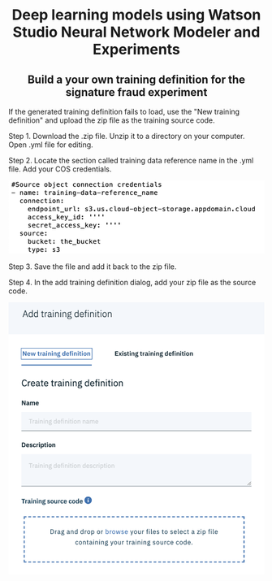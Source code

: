 # <div align="center">Deep learning models using Watson Studio Neural Network Modeler and Experiments</div>

## <div align="center">Build a your own training definition for the signature fraud experiment</div>


If the generated training definition fails to load, use the "New training definition" and upload the zip file as the training source code.

Step 1. Download the .zip file. Unzip it to a directory on your computer. Open .yml file for editing.

Step 2. Locate the section called training data reference name in the .yml file. Add your COS credentials.

![](images/02.png)

Step 3. Save the file and add it back to the zip file. 

Step 4. In the add training definition dialog, add your zip file as the source code.

![](images/01.png)
